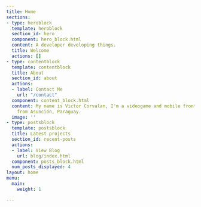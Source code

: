 ```yaml
---
title: Home
sections:
- type: heroblock
  template: heroblock
  section_id: hero
  component: hero_block.html
  content: A developer developing things.
  title: Welcome
  actions: []
- type: contentblock
  template: contentblock
  title: About
  section_id: about
  actions:
  - label: Contact Me
    url: "/contact"
  component: content_block.html
  content: My name is Victor Corvalan, I'm a videogame and mobile front-end developer
    from Asunción, Paraguay.
  image: ''
- type: postsblock
  template: postsblock
  title: Latest projects
  section_id: recent-posts
  actions:
  - label: View Blog
    url: blog/index.html
  component: posts_block.html
  num_posts_displayed: 4
layout: home
menu:
  main:
    weight: 1

---
```

